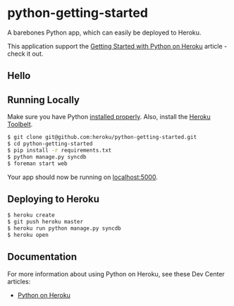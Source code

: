 # python-getting-started

A barebones Python app, which can easily be deployed to Heroku.

This application support the [Getting Started with Python on Heroku](https://devcenter.heroku.com/articles/getting-started-with-python) article - check it out.

## Hello

## Running Locally

Make sure you have Python [installed properly](http://install.python-guide.org).  Also, install the [Heroku Toolbelt](https://toolbelt.heroku.com/).

```sh
$ git clone git@github.com:heroku/python-getting-started.git
$ cd python-getting-started
$ pip install -r requirements.txt
$ python manage.py syncdb
$ foreman start web
```

Your app should now be running on [localhost:5000](http://localhost:5000/).

## Deploying to Heroku

```sh
$ heroku create
$ git push heroku master
$ heroku run python manage.py syncdb
$ heroku open
```

## Documentation

For more information about using Python on Heroku, see these Dev Center articles:

- [Python on Heroku](https://devcenter.heroku.com/categories/python)

